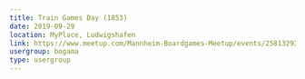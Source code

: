 ```yaml
---
title: Train Games Day (1853)
date: 2019-09-29
location: MyPlace, Ludwigshafen
link: https://www.meetup.com/Mannheim-Boardgames-Meetup/events/258132925/
usergroup: bogama
type: usergroup
---
```

